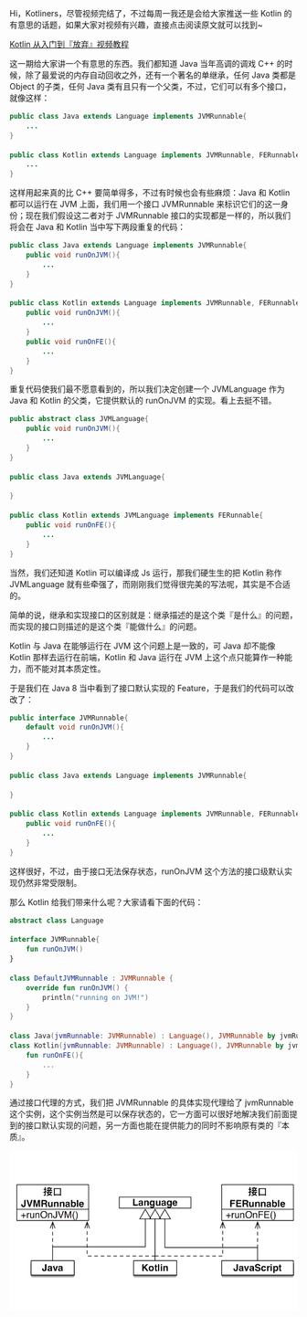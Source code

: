 Hi，Kotliners，尽管视频完结了，不过每周一我还是会给大家推送一些 Kotlin 的有意思的话题，如果大家对视频有兴趣，直接点击阅读原文就可以找到~

[Kotlin 从入门到『放弃』视频教程](https://github.com/enbandari/Kotlin-Tutorials)

这一期给大家讲一个有意思的东西。我们都知道 Java 当年高调的调戏 C++ 的时候，除了最爱说的内存自动回收之外，还有一个著名的单继承，任何 Java 类都是 Object 的子类，任何 Java 类有且只有一个父类，不过，它们可以有多个接口，就像这样：

```java
public class Java extends Language implements JVMRunnable{
	...
}

public class Kotlin extends Language implements JVMRunnable, FERunnable{
	...
}

```

这样用起来真的比 C++ 要简单得多，不过有时候也会有些麻烦：Java 和 Kotlin 都可以运行在 JVM 上面，我们用一个接口 JVMRunnable 来标识它们的这一身份；现在我们假设这二者对于 JVMRunnable 接口的实现都是一样的，所以我们将会在 Java 和 Kotlin 当中写下两段重复的代码：

```java
public class Java extends Language implements JVMRunnable{
	public void runOnJVM(){
		...
	}
}

public class Kotlin extends Language implements JVMRunnable, FERunnable{
	public void runOnJVM(){
		...
	}
	public void runOnFE(){
		...
	}
}
```

重复代码使我们最不愿意看到的，所以我们决定创建一个 JVMLanguage 作为 Java 和 Kotlin 的父类，它提供默认的 runOnJVM 的实现。看上去挺不错。

```java
public abstract class JVMLanguage{
	public void runOnJVM(){
		...
	}
}

public class Java extends JVMLanguage{

}

public class Kotlin extends JVMLanguage implements FERunnable{
	public void runOnFE(){
		...
	}
}
```

当然，我们还知道 Kotlin 可以编译成 Js 运行，那我们硬生生的把 Kotlin 称作 JVMLanguage 就有些牵强了，而刚刚我们觉得很完美的写法呢，其实是不合适的。

简单的说，继承和实现接口的区别就是：继承描述的是这个类『是什么』的问题，而实现的接口则描述的是这个类『能做什么』的问题。

Kotlin 与 Java 在能够运行在 JVM 这个问题上是一致的，可 Java 却不能像 Kotlin 那样去运行在前端，Kotlin 和 Java 运行在 JVM 上这个点只能算作一种能力，而不能对其本质定性。

于是我们在 Java 8 当中看到了接口默认实现的 Feature，于是我们的代码可以改改了：

```java
public interface JVMRunnable{
	default void runOnJVM(){
		...
	}
}

public class Java extends Language implements JVMRunnable{

}

public class Kotlin extends Language implements JVMRunnable, FERunnable{
	public void runOnFE(){
		...
	}
}
```

这样很好，不过，由于接口无法保存状态，runOnJVM 这个方法的接口级默认实现仍然非常受限制。

那么 Kotlin 给我们带来什么呢？大家请看下面的代码：

```kotlin
abstract class Language

interface JVMRunnable{
    fun runOnJVM()
}

class DefaultJVMRunnable : JVMRunnable {
    override fun runOnJVM() {
        println("running on JVM!")
    }
}

class Java(jvmRunnable: JVMRunnable) : Language(), JVMRunnable by jvmRunnable
class Kotlin(jvmRunnable: JVMRunnable) : Language(), JVMRunnable by jvmRunnable, FERunnable{
	fun runOnFE(){
		...
	}
}
```
通过接口代理的方式，我们把 JVMRunnable 的具体实现代理给了 jvmRunnable 这个实例，这个实例当然是可以保存状态的，它一方面可以很好地解决我们前面提到的接口默认实现的问题，另一方面也能在提供能力的同时不影响原有类的『本质』。

![](images/多继承.jpg)